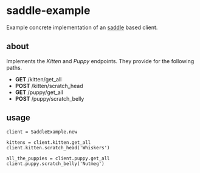 # saddle-example

Example concrete implementation of an [saddle](https://github.com/mLewisLogic/saddle) based client.

## about

Implements the _Kitten_ and _Puppy_ endpoints. They provide for the following paths.
* **GET**  /kitten/get_all
* **POST** /kitten/scratch_head
* **GET**  /puppy/get_all
* **POST** /puppy/scratch_belly


## usage

    client = SaddleExample.new

    kittens = client.kitten.get_all
    client.kitten.scratch_head('Whiskers')

    all_the_puppies = client.puppy.get_all
    client.puppy.scratch_belly('Nutmeg')
